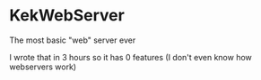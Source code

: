 # KekWebServer
The most basic "web" server ever

I wrote that in 3 hours so it has 0 features (I don't even know how webservers work)
